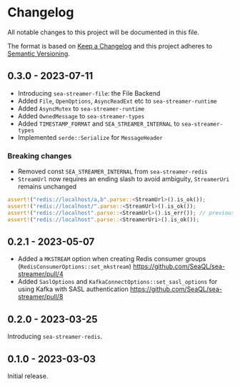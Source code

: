 # Changelog

All notable changes to this project will be documented in this file.

The format is based on [Keep a Changelog](http://keepachangelog.com/)
and this project adheres to [Semantic Versioning](http://semver.org/).

## 0.3.0 - 2023-07-11

+ Introducing `sea-streamer-file`: the File Backend
+ Added `File`, `OpenOptions`, `AsyncReadExt` etc to `sea-streamer-runtime`
+ Added `AsyncMutex` to `sea-streamer-runtime`
+ Added `OwnedMessage` to `sea-streamer-types`
+ Added `TIMESTAMP_FORMAT` and `SEA_STREAMER_INTERNAL` to `sea-streamer-types`
+ Implemented `serde::Serialize` for `MessageHeader`

### Breaking changes

+ Removed const `SEA_STREAMER_INTERNAL` from `sea-streamer-redis`
+ `StreamUrl` now requires an ending slash to avoid ambiguity, `StreamerUri` remains unchanged
```rust
assert!("redis://localhost/a,b".parse::<StreamUrl>().is_ok());
assert!("redis://localhost/".parse::<StreamUrl>().is_ok());
assert!("redis://localhost".parse::<StreamUrl>().is_err()); // previously this was OK
assert!("redis://localhost".parse::<StreamerUri>().is_ok());
```

## 0.2.1 - 2023-05-07

+ Added a `MKSTREAM` option when creating Redis consumer groups (`RedisConsumerOptions::set_mkstream`) https://github.com/SeaQL/sea-streamer/pull/4
+ Added `SaslOptions` and `KafkaConnectOptions::set_sasl_options` for using Kafka with SASL authentication https://github.com/SeaQL/sea-streamer/pull/8

## 0.2.0 - 2023-03-25

Introducing `sea-streamer-redis`.

## 0.1.0 - 2023-03-03

Initial release.